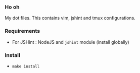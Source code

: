 ### Ho oh

My dot files. This contains vim, jshint and tmux configurations.

### Requirements

- For JSHint : NodeJS and `jshint` module (install globally)

### Install

- `make install`
